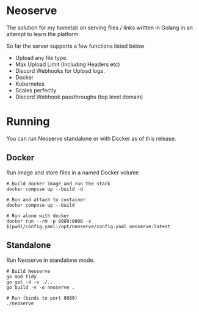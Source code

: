 # Neoserve

The solution for my homelab on serving files / links written in Golang in an attempt to learn the platform.

So far the server supports a few functions listed below

- Upload any file type.
- Max Upload Limit (Including Headers etc)
- Discord Webhooks for Upload logs.
- Docker
- Kubernetes
- Scales perfectly
- Discord Webhook passthroughs (top level domain)

# Running

You can run Neoserve standalone or with Docker as of this release.

## Docker

Run image and store files in a named Docker volume
```shell
# Build docker image and run the stack
docker compose up --build -d

# Run and attach to container
docker compose up --build

# Run alone with docker
docker run --rm -p 8080:8080 -v $(pwd)/config.yaml:/opt/neoserve/config.yaml neoserve:latest 
```

## Standalone

Run Neoserve in standalone mode.
```shell
# Build Neoserve
go mod tidy
go get -d -v ./...
go build -v -o neoserve .

# Run (binds to port 8080)
./neoserve
```